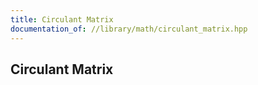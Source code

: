```yaml
---
title: Circulant Matrix
documentation_of: //library/math/circulant_matrix.hpp
---
```

## Circulant Matrix